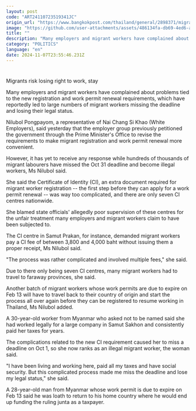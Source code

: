 ```yaml
---
layout: post
code: "ART24110723519341JC"
origin_url: "https://www.bangkokpost.com/thailand/general/2898371/migrants-risk-losing-right-to-work-stay"
image: "https://github.com/user-attachments/assets/486134fa-db69-4ed6-a26d-d4718d5bd65b"
title: ""
description: "Many employers and migrant workers have complained about problems tied to the new registration and work permit renewal requirements, which have reportedly led to large numbers of migrant workers missing the deadline and losing their legal status."
category: "POLITICS"
language: "en"
date: 2024-11-07T23:55:46.231Z
---
```


# 

Migrants risk losing right to work, stay

Many employers and migrant workers have complained about problems tied to the new registration and work permit renewal requirements, which have reportedly led to large numbers of migrant workers missing the deadline and losing their legal status.

Nilubol Pongpayom, a representative of Nai Chang Si Khao (White Employers), said yesterday that the employer group previously petitioned the government through the Prime Minister's Office to revise the requirements to make migrant registration and work permit renewal more convenient.

However, it has yet to receive any response while hundreds of thousands of migrant labourers have missed the Oct 31 deadline and become illegal workers, Ms Nilubol said.

She said the Certificate of Identity (CI), an extra document required for migrant worker registration -- the first step before they can apply for a work permit renewal -- was way too complicated, and there are only seven CI centres nationwide.

She blamed state officials' allegedly poor supervision of these centres for the unfair treatment many employers and migrant workers claim to have been subjected to.

The CI centre in Samut Prakan, for instance, demanded migrant workers pay a CI fee of between 3,800 and 4,000 baht without issuing them a proper receipt, Ms Nilubol said.

"The process was rather complicated and involved multiple fees," she said.

Due to there only being seven CI centres, many migrant workers had to travel to faraway provinces, she said.

Another batch of migrant workers whose work permits are due to expire on Feb 13 will have to travel back to their country of origin and start the process all over again before they can be registered to resume working in Thailand, Ms Nilubol added.

A 30-year-old worker from Myanmar who asked not to be named said she had worked legally for a large company in Samut Sakhon and consistently paid her taxes for years.

The complications related to the new CI requirement caused her to miss a deadline on Oct 1, so she now ranks as an illegal migrant worker, the woman said.

"I have been living and working here, paid all my taxes and have social security. But this complicated process made me miss the deadline and lose my legal status," she said.

A 28-year-old man from Myanmar whose work permit is due to expire on Feb 13 said he was loath to return to his home country where he would end up funding the ruling junta as a taxpayer.